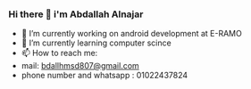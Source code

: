 ### Hi there 👋 i'm Abdallah Alnajar


- 🔭 I’m currently working on android development at E-RAMO
- 🌱 I’m currently learning computer scince 
- 📫 How to reach me:
- mail: bdallhmsd807@gmail.com
- phone number and whatsapp : 01022437824
